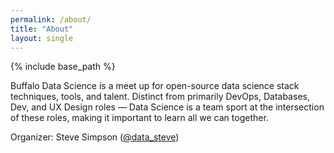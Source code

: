 ```yaml
---
permalink: /about/
title: "About"
layout: single
---
```


{% include base_path %}

Buffalo Data Science is a meet up for open-source data science stack techniques, tools, and talent. Distinct from primarily DevOps, Databases, Dev, and UX Design roles — Data Science is a team sport at the intersection of these roles, making it important to learn all we can together.

Organizer: Steve Simpson ([@data_steve](www.twitter.com/@data_steve))
